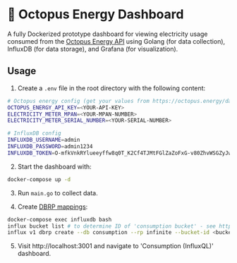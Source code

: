 # 🐙 Octopus Energy Dashboard

A fully Dockerized prototype dashboard for viewing electricity usage consumed from the [Octopus Energy API](https://developer.octopus.energy/docs/api/#consumption) using Golang (for data collection), InfluxDB (for data storage), and Grafana (for visualization).

## Usage
1. Create a `.env` file in the root directory with the following content:
```bash
# Octopus energy config (get your values from https://octopus.energy/dashboard/developer/)
OCTOPUS_ENERGY_API_KEY=<YOUR-API-KEY>
ELECTRICITY_METER_MPAN=<YOUR-MPAN-NUMBER>
ELECTRICITY_METER_SERIAL_NUMBER=<YOUR-SERIAL-NUMBER>

# InfluxDB config
INFLUXDB_USERNAME=admin
INFLUXDB_PASSWORD=admin1234
INFLUXDB_TOKEN=O-mfkVnkRYlueeyffw8q0T_K2Cf4TJMtFGlZaZoFxG-v80ZhvWSGZyJwMaRrIAIHWtA6pZ_bDQCwTvApccFcVw==
```

2. Start the dashboard with:
```bash
docker-compose up -d
```

3. Run `main.go` to collect data.

4. Create [DBRP mappings](https://docs.influxdata.com/influxdb/v2.0/query-data/influxql/#map-unmapped-buckets):
```bash
docker-compose exec influxdb bash
influx bucket list # to determine ID of 'consumption bucket' - see https://docs.influxdata.com/influxdb/v2.1/organizations/buckets/view-buckets
influx v1 dbrp create --db consumption --rp infinite --bucket-id <bucket-id> --default
```

5. Visit http://localhost:3001 and navigate to 'Consumption (InfluxQL)' dashboard.